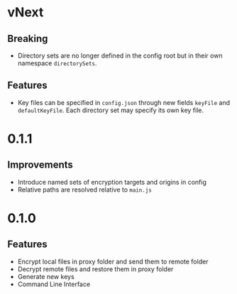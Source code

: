 # vNext


## Breaking

- Directory sets are no longer defined in the config root but in their own namespace `directorySets`.

## Features

- Key files can be specified in `config.json` through new fields `keyFile` and `defaultKeyFile`. Each directory set may specify its own key file.


# 0.1.1

## Improvements

- Introduce named sets of encryption targets and origins in config
- Relative paths are resolved relative to `main.js`


# 0.1.0

## Features

- Encrypt local files in proxy folder and send them to remote folder
- Decrypt remote files and restore them in proxy folder
- Generate new keys
- Command Line Interface
